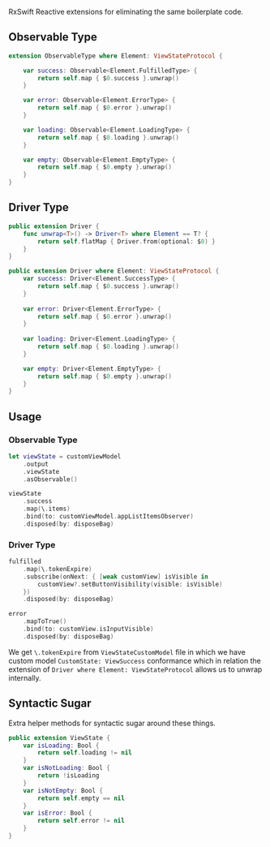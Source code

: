 

RxSwift Reactive extensions for eliminating the same boilerplate code.


## Observable Type
```swift
extension ObservableType where Element: ViewStateProtocol {

    var success: Observable<Element.FulfilledType> {
        return self.map { $0.success }.unwrap()
    }

    var error: Observable<Element.ErrorType> {
        return self.map { $0.error }.unwrap()
    }

    var loading: Observable<Element.LoadingType> {
        return self.map { $0.loading }.unwrap()
    }

    var empty: Observable<Element.EmptyType> {
        return self.map { $0.empty }.unwrap()
    }
}
```


## Driver Type

```swift
public extension Driver {
    func unwrap<T>() -> Driver<T> where Element == T? {
        return self.flatMap { Driver.from(optional: $0) }
    }
}

public extension Driver where Element: ViewStateProtocol {
    var success: Driver<Element.SuccessType> {
        return self.map { $0.success }.unwrap()
    }
    
    var error: Driver<Element.ErrorType> {
        return self.map { $0.error }.unwrap()
    }
    
    var loading: Driver<Element.LoadingType> {
        return self.map { $0.loading }.unwrap()
    }

    var empty: Driver<Element.EmptyType> {
        return self.map { $0.empty }.unwrap()
    }
}
```

## Usage

###  Observable Type 

```swift
let viewState = customViewModel
	.output
	.viewState
	.asObservable()

viewState
	.success
	.map(\.items)
	.bind(to: customViewModel.appListItemsObserver)
	.disposed(by: disposeBag)
```

### Driver Type

```swift
fulfilled
	.map(\.tokenExpire)
	.subscribe(onNext: { [weak customView] isVisible in
		customView?.setButtonVisibility(visible: isVisible)
	})
	.disposed(by: disposeBag)

error
	.mapToTrue()
	.bind(to: customView.isInputVisible)
	.disposed(by: disposeBag)
```
We get `\.tokenExpire` from `ViewStateCustomModel` file in which we have custom model `CustomState: ViewSuccess` conformance which in relation the extension of `Driver where Element: ViewStateProtocol`  allows us to unwrap internally.

## Syntactic Sugar

Extra helper methods for syntactic sugar around these things.

```swift
public extension ViewState {
    var isLoading: Bool {
        return self.loading != nil
    }
    var isNotLoading: Bool {
        return !isLoading
    }
    var isNotEmpty: Bool {
        return self.empty == nil
    }
    var isError: Bool {
        return self.error != nil
    }
}
